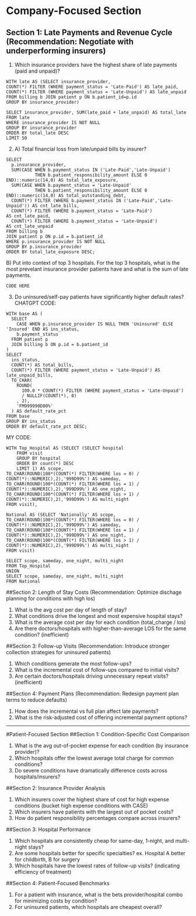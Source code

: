 # Company-Focused Section

## Section 1: Late Payments and Revenue Cycle (Recommendation: Negotiate with underperforming insurers)
1) Which insurance providers have the highest share of late payments (paid and unpaid)?
```
WITH late AS (SELECT insurance_provider,
COUNT(*) FILTER (WHERE payment_status = 'Late-Paid') AS late_paid,
COUNT(*) FILTER (WHERE payment_status = 'Late-Unpaid') AS late_unpaid
FROM billing b JOIN patient p ON b.patient_id=p.id
GROUP BY insurance_provider)

SELECT insurance_provider, SUM(late_paid + late_unpaid) AS total_late
FROM late
WHERE insurance_provider IS NOT NULL
GROUP BY insurance_provider
ORDER BY total_late DESC
LIMIT 50
```
2) A) Total financial loss from late/unpaid bills by insurer?
```
SELECT
  p.insurance_provider,
  SUM(CASE WHEN b.payment_status IN ('Late-Paid','Late-Unpaid')
           THEN b.patient_responsibility_amount ELSE 0 END)::numeric(14,0) AS total_late_exposure,
  SUM(CASE WHEN b.payment_status = 'Late-Unpaid'
           THEN b.patient_responsibility_amount ELSE 0 END)::numeric(14,0) AS total_outstanding_debt,
  COUNT(*) FILTER (WHERE b.payment_status IN ('Late-Paid','Late-Unpaid')) AS cnt_late_bills,
  COUNT(*) FILTER (WHERE b.payment_status = 'Late-Paid')                  AS cnt_late_paid,
  COUNT(*) FILTER (WHERE b.payment_status = 'Late-Unpaid')                AS cnt_late_unpaid
FROM billing b
JOIN patient p ON p.id = b.patient_id
WHERE p.insurance_provider IS NOT NULL
GROUP BY p.insurance_provider
ORDER BY total_late_exposure DESC;
```
B) Put into context of top 3 hospitals. For the top 3 hospitals, what is the most prevelant insurance provider patients have and what is the sum of late payments. 
```
CODE HERE
```
3) Do uninsured/self-pay patients have significantly higher default rates?
CHATGPT CODE:
```
WITH base AS (
  SELECT 
    CASE WHEN p.insurance_provider IS NULL THEN 'Uninsured' ELSE 'Insured' END AS ins_status,
    b.payment_status
  FROM patient p
  JOIN billing b ON p.id = b.patient_id
)
SELECT
  ins_status,
  COUNT(*) AS total_bills,
  COUNT(*) FILTER (WHERE payment_status = 'Late-Unpaid') AS late_unpaid_bills,
  TO_CHAR(
    ROUND(
      100.0 * COUNT(*) FILTER (WHERE payment_status = 'Late-Unpaid')
      / NULLIF(COUNT(*), 0)
    , 2),
    'FM999990D00%'
  ) AS default_rate_pct
FROM base
GROUP BY ins_status
ORDER BY default_rate_pct DESC;
```
MY CODE:
```
WITH Top_Hospital AS (SELECT (SELECT hospital
	FROM visit
	GROUP BY hospital
	ORDER BY count(*) DESC
	LIMIT 1) AS scope,
TO_CHAR(ROUND(100*(COUNT(*) FILTER(WHERE los = 0) / COUNT(*)::NUMERIC),2),'999D99%') AS sameday,
TO_CHAR(ROUND(100*(COUNT(*) FILTER(WHERE los = 1) / COUNT(*)::NUMERIC),2),'999D99%') AS one_night,
TO_CHAR(ROUND(100*(COUNT(*) FILTER(WHERE los > 1) / COUNT(*)::NUMERIC),2),'999D99%') AS multi_night
FROM visit),

National AS (SELECT 'Nationally' AS scope,
TO_CHAR(ROUND(100*(COUNT(*) FILTER(WHERE los = 0) / COUNT(*)::NUMERIC),2),'999D99%') AS sameday,
TO_CHAR(ROUND(100*(COUNT(*) FILTER(WHERE los = 1) / COUNT(*)::NUMERIC),2),'999D99%') AS one_night,
TO_CHAR(ROUND(100*(COUNT(*) FILTER(WHERE los > 1) / COUNT(*)::NUMERIC),2),'999D99%') AS multi_night
FROM visit)

SELECT scope, sameday, one_night, multi_night
FROM Top_Hospital
UNION
SELECT scope, sameday, one_night, multi_night
FROM National
```

##Section 2: Length of Stay Costs (Recommendation: Optimize dischage planning for conditions with high los)
1) What is the avg cost per day of length of stay?
2) What conditions drive the longest and most expensive hospital stays?
3) What is the average cost per day for each condition (total_charge / los)
4) Are there doctors/hospitals with higher-than-average LOS for the same condition? (inefficient)

##Section 3: Follow-up Visits (Recommendation: Introduce stronger collection strategies for uninsured patients)
1) Which conditions generate the most follow-ups?
2) What is the incremental cost of follow-ups compared to initial visits?
3) Are certain doctors/hospitals driving unnecessary repeat visits? (inefficient)

##Section 4: Payment Plans (Recommendation: Redesign payment plan terms to reduce defaults)
1) How does the incremental vs full plan affect late payments?
2) What is the risk-adjusted cost of offering incremental payment options?

____________________________________________________________________________________________________________________________

#Patient-Focused Section
##Section 1: Condition-Specific Cost Comparison
1) What is the avg out-of-pocket expense for each condition (by insurance provider)?
2) Which hospitals offer the lowest average total charge for common conditions?
3) Do severe conditions have dramatically difference costs across hospitals/insurers?

##Section 2: Insurance Provider Analysis
1) Which insurers cover the highest share of cost for high expense conditions (bucket high expense conditions with CASE)
2) Which insurers have patients with the largest out of pocket costs?
3) How do patient responsibility percentages compare across insurers?

##Section 3: Hospital Performance
1) Which hospitals are consistently cheap for same-day, 1-night, and multi-night stays?
2) Are some hospitals better for specific specialties? ex. Hospital A better for childbirth, B for surgery
3) Which hospitals have the lowest rates of follow-up visits? (indicating efficiency of treatment)

##Section 4: Patient-Focused Benchmarks
1) For a patient with insurance, what is the bets provider/hospital combo for minimizing costs by condition?
2) For uninsured patients, which hospitals are cheapest overall?
